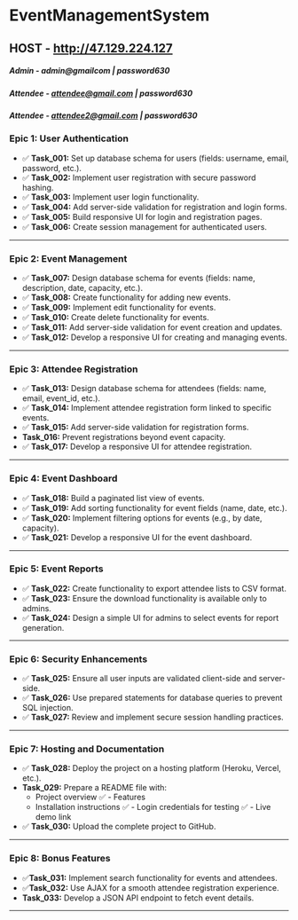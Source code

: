 # EventManagementSystem

## HOST - http://47.129.224.127
##### Admin - admin@gmailcom | password630
##### Attendee - attendee@gmail.com | password630
##### Attendee - attendee2@gmail.com | password630

### **Epic 1: User Authentication**
- ✅ **Task_001:** Set up database schema for users (fields: username, email, password, etc.).
- ✅ **Task_002:** Implement user registration with secure password hashing.
- ✅ **Task_003:** Implement user login functionality.
- ✅ **Task_004:** Add server-side validation for registration and login forms.
- ✅ **Task_005:** Build responsive UI for login and registration pages.
- ✅ **Task_006:** Create session management for authenticated users.

---

### **Epic 2: Event Management**
- ✅ **Task_007:** Design database schema for events (fields: name, description, date, capacity, etc.).
- ✅ **Task_008:** Create functionality for adding new events.
- ✅ **Task_009:** Implement edit functionality for events.
- ✅ **Task_010:** Create delete functionality for events.
- ✅ **Task_011:** Add server-side validation for event creation and updates.
- ✅ **Task_012:** Develop a responsive UI for creating and managing events.

---

### **Epic 3: Attendee Registration**
- ✅ **Task_013:** Design database schema for attendees (fields: name, email, event_id, etc.).
- ✅ **Task_014:** Implement attendee registration form linked to specific events.
- ✅ **Task_015:** Add server-side validation for registration forms.
-  **Task_016:** Prevent registrations beyond event capacity. 
- ✅ **Task_017:** Develop a responsive UI for attendee registration.

---

### **Epic 4: Event Dashboard**
- ✅ **Task_018:** Build a paginated list view of events.
- ✅ **Task_019:** Add sorting functionality for event fields (name, date, etc.).
- ✅ **Task_020:** Implement filtering options for events (e.g., by date, capacity).
- ✅ **Task_021:** Develop a responsive UI for the event dashboard.

---

### **Epic 5: Event Reports**
- ✅ **Task_022:** Create functionality to export attendee lists to CSV format.
- ✅ **Task_023:** Ensure the download functionality is available only to admins.
- ✅ **Task_024:** Design a simple UI for admins to select events for report generation.

---

### **Epic 6: Security Enhancements**
- ✅ **Task_025:** Ensure all user inputs are validated client-side and server-side.
- ✅ **Task_026:** Use prepared statements for database queries to prevent SQL injection.
- ✅ **Task_027:** Review and implement secure session handling practices.

---

### **Epic 7: Hosting and Documentation**
- ✅ **Task_028:** Deploy the project on a hosting platform (Heroku, Vercel, etc.).
- **Task_029:** Prepare a README file with:
  - Project overview
  ✅ - Features 
  - Installation instructions
  ✅ - Login credentials for testing 
  ✅ - Live demo link 
- ✅ **Task_030:** Upload the complete project to GitHub.

---

### **Epic 8: Bonus Features**
- ✅**Task_031:** Implement search functionality for events and attendees.
- ✅**Task_032:** Use AJAX for a smooth attendee registration experience.
- **Task_033:** Develop a JSON API endpoint to fetch event details.

---
